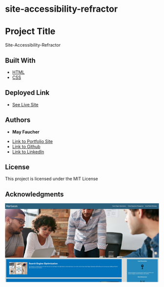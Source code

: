 # site-accessibility-refractor

# Project Title

Site-Accessibility-Refractor


## Built With

* [HTML](https://developer.mozilla.org/en-US/docs/Web/HTML)
* [CSS](https://developer.mozilla.org/en-US/docs/Web/CSS)

## Deployed Link

* [See Live Site](https://divinemayura.github.io/site-accessibility-refractor/)


## Authors

* **May Faucher** 

- [Link to Portfolio Site](https://divinemayura.github.io/)
- [Link to Github](https://github.com/DivineMayura)
- [Link to LinkedIn](www.linkedin.com/in/mayfaucher)


## License

This project is licensed under the MIT License 

## Acknowledgments


![WorkingSite](./assets\images\workingsite.jpg)

